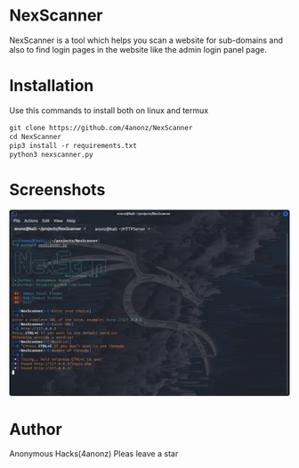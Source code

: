 # NexScanner
NexScanner is a tool which helps you scan a website for sub-domains and also to find
login pages in the website like the admin login panel page.

# Installation
Use this commands to install both on linux and termux
```
git clone https://github.com/4anonz/NexScanner
cd NexScanner
pip3 install -r requirements.txt
python3 nexscanner.py
```
# Screenshots
![img](nexscanner.png)

# Author
Anonymous Hacks(4anonz)
Pleas leave a star
